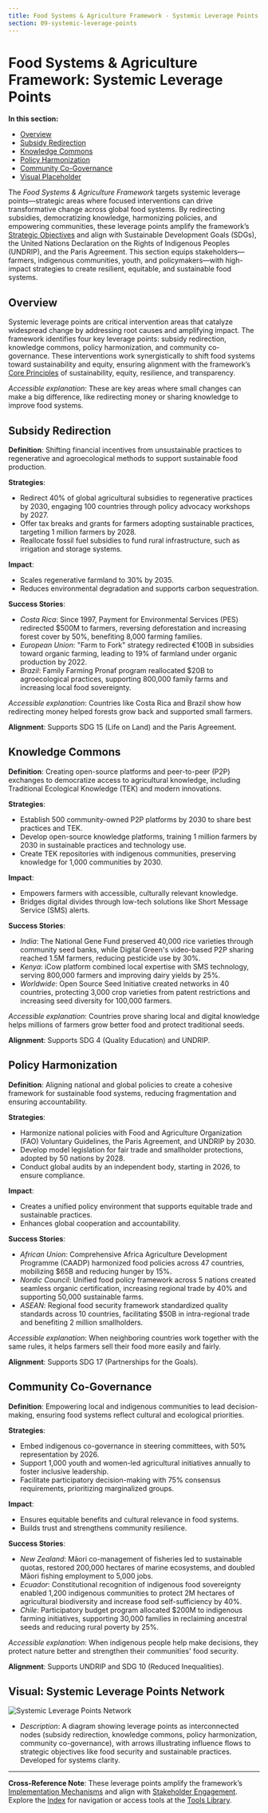 ```yaml
---
title: Food Systems & Agriculture Framework - Systemic Leverage Points
section: 09-systemic-leverage-points
---
```


# Food Systems & Agriculture Framework: Systemic Leverage Points

**In this section:**
- [Overview](#overview)
- [Subsidy Redirection](#subsidy-redirection)
- [Knowledge Commons](#knowledge-commons)
- [Policy Harmonization](#policy-harmonization)
- [Community Co-Governance](#community-co-governance)
- [Visual Placeholder](#visual-placeholder)

The *Food Systems & Agriculture Framework* targets systemic leverage points—strategic areas where focused interventions can drive transformative change across global food systems. By redirecting subsidies, democratizing knowledge, harmonizing policies, and empowering communities, these leverage points amplify the framework’s [Strategic Objectives](/frameworks/docs/implementation/food-systems#07-strategic-objectives) and align with Sustainable Development Goals (SDGs), the United Nations Declaration on the Rights of Indigenous Peoples (UNDRIP), and the Paris Agreement. This section equips stakeholders—farmers, indigenous communities, youth, and policymakers—with high-impact strategies to create resilient, equitable, and sustainable food systems.

## <a id="overview"></a>Overview
Systemic leverage points are critical intervention areas that catalyze widespread change by addressing root causes and amplifying impact. The framework identifies four key leverage points: subsidy redirection, knowledge commons, policy harmonization, and community co-governance. These interventions work synergistically to shift food systems toward sustainability and equity, ensuring alignment with the framework’s [Core Principles](/frameworks/docs/implementation/food-systems#06-core-principles) of sustainability, equity, resilience, and transparency.

*Accessible explanation*: These are key areas where small changes can make a big difference, like redirecting money or sharing knowledge to improve food systems.

## <a id="subsidy-redirection"></a>Subsidy Redirection
**Definition**: Shifting financial incentives from unsustainable practices to regenerative and agroecological methods to support sustainable food production.

**Strategies**:
- Redirect 40% of global agricultural subsidies to regenerative practices by 2030, engaging 100 countries through policy advocacy workshops by 2027.
- Offer tax breaks and grants for farmers adopting sustainable practices, targeting 1 million farmers by 2028.
- Reallocate fossil fuel subsidies to fund rural infrastructure, such as irrigation and storage systems.

**Impact**:
- Scales regenerative farmland to 30% by 2035.
- Reduces environmental degradation and supports carbon sequestration.

**Success Stories**:
- *Costa Rica*: Since 1997, Payment for Environmental Services (PES) redirected $500M to farmers, reversing deforestation and increasing forest cover by 50%, benefiting 8,000 farming families.
- *European Union*: "Farm to Fork" strategy redirected €100B in subsidies toward organic farming, leading to 19% of farmland under organic production by 2022.
- *Brazil*: Family Farming Pronaf program reallocated $20B to agroecological practices, supporting 800,000 family farms and increasing local food sovereignty.

*Accessible explanation*: Countries like Costa Rica and Brazil show how redirecting money helped forests grow back and supported small farmers.

**Alignment**: Supports SDG 15 (Life on Land) and the Paris Agreement.

## <a id="knowledge-commons"></a>Knowledge Commons
**Definition**: Creating open-source platforms and peer-to-peer (P2P) exchanges to democratize access to agricultural knowledge, including Traditional Ecological Knowledge (TEK) and modern innovations.

**Strategies**:
- Establish 500 community-owned P2P platforms by 2030 to share best practices and TEK.
- Develop open-source knowledge platforms, training 1 million farmers by 2030 in sustainable practices and technology use.
- Create TEK repositories with indigenous communities, preserving knowledge for 1,000 communities by 2030.

**Impact**:
- Empowers farmers with accessible, culturally relevant knowledge.
- Bridges digital divides through low-tech solutions like Short Message Service (SMS) alerts.

**Success Stories**:
- *India*: The National Gene Fund preserved 40,000 rice varieties through community seed banks, while Digital Green's video-based P2P sharing reached 1.5M farmers, reducing pesticide use by 30%.
- *Kenya*: iCow platform combined local expertise with SMS technology, serving 800,000 farmers and improving dairy yields by 25%.
- *Worldwide*: Open Source Seed Initiative created networks in 40 countries, protecting 3,000 crop varieties from patent restrictions and increasing seed diversity for 100,000 farmers.

*Accessible explanation*: Countries prove sharing local and digital knowledge helps millions of farmers grow better food and protect traditional seeds.

**Alignment**: Supports SDG 4 (Quality Education) and UNDRIP.

## <a id="policy-harmonization"></a>Policy Harmonization
**Definition**: Aligning national and global policies to create a cohesive framework for sustainable food systems, reducing fragmentation and ensuring accountability.

**Strategies**:
- Harmonize national policies with Food and Agriculture Organization (FAO) Voluntary Guidelines, the Paris Agreement, and UNDRIP by 2030.
- Develop model legislation for fair trade and smallholder protections, adopted by 50 nations by 2028.
- Conduct global audits by an independent body, starting in 2026, to ensure compliance.

**Impact**:
- Creates a unified policy environment that supports equitable trade and sustainable practices.
- Enhances global cooperation and accountability.

**Success Stories**:
- *African Union*: Comprehensive Africa Agriculture Development Programme (CAADP) harmonized food policies across 47 countries, mobilizing $65B and reducing hunger by 15%.
- *Nordic Council*: Unified food policy framework across 5 nations created seamless organic certification, increasing regional trade by 40% and supporting 50,000 sustainable farms.
- *ASEAN*: Regional food security framework standardized quality standards across 10 countries, facilitating $50B in intra-regional trade and benefiting 2 million smallholders.

*Accessible explanation*: When neighboring countries work together with the same rules, it helps farmers sell their food more easily and fairly.

**Alignment**: Supports SDG 17 (Partnerships for the Goals).

## <a id="community-co-governance"></a>Community Co-Governance
**Definition**: Empowering local and indigenous communities to lead decision-making, ensuring food systems reflect cultural and ecological priorities.

**Strategies**:
- Embed indigenous co-governance in steering committees, with 50% representation by 2026.
- Support 1,000 youth and women-led agricultural initiatives annually to foster inclusive leadership.
- Facilitate participatory decision-making with 75% consensus requirements, prioritizing marginalized groups.

**Impact**:
- Ensures equitable benefits and cultural relevance in food systems.
- Builds trust and strengthens community resilience.

**Success Stories**:
- *New Zealand*: Māori co-management of fisheries led to sustainable quotas, restored 200,000 hectares of marine ecosystems, and doubled Māori fishing employment to 5,000 jobs.
- *Ecuador*: Constitutional recognition of indigenous food sovereignty enabled 1,200 indigenous communities to protect 2M hectares of agricultural biodiversity and increase food self-sufficiency by 40%.
- *Chile*: Participatory budget program allocated $200M to indigenous farming initiatives, supporting 30,000 families in reclaiming ancestral seeds and reducing rural poverty by 25%.

*Accessible explanation*: When indigenous people help make decisions, they protect nature better and strengthen their communities' food security.

**Alignment**: Supports UNDRIP and SDG 10 (Reduced Inequalities).

## <a id="visual"></a>Visual: Systemic Leverage Points Network
![Systemic Leverage Points Network](/images/frameworks/food-systems/leverage-points-visual.svg)

- *Description*: A diagram showing leverage points as interconnected nodes (subsidy redirection, knowledge commons, policy harmonization, community co-governance), with arrows illustrating influence flows to strategic objectives like food security and sustainable practices. Developed for systems clarity.

---

**Cross-Reference Note**: These leverage points amplify the framework’s [Implementation Mechanisms](/frameworks/docs/implementation/food-systems#08-implementation-mechanisms) and align with [Stakeholder Engagement](/frameworks/docs/implementation/food-systems#05-stakeholder-engagement). Explore the [Index](/frameworks/docs/implementation/food-systems) for navigation or access tools at the [Tools Library](/frameworks/tools/food-systems).
